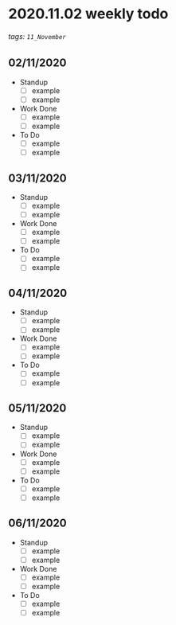 # 2020.11.02 weekly todo
###### tags: `11_November`

## 02/11/2020
* Standup
    - [ ] example
    - [ ] example
* Work Done
    - [ ] example
    - [ ] example
* To Do
    - [ ] example
    - [ ] example

## 03/11/2020
* Standup
    - [ ] example
    - [ ] example
* Work Done
    - [ ] example
    - [ ] example
* To Do
    - [ ] example
    - [ ] example

## 04/11/2020
* Standup
    - [ ] example
    - [ ] example
* Work Done
    - [ ] example
    - [ ] example
* To Do
    - [ ] example
    - [ ] example

## 05/11/2020
* Standup
    - [ ] example
    - [ ] example
* Work Done
    - [ ] example
    - [ ] example
* To Do
    - [ ] example
    - [ ] example

## 06/11/2020
* Standup
    - [ ] example
    - [ ] example
* Work Done
    - [ ] example
    - [ ] example
* To Do
    - [ ] example
    - [ ] example